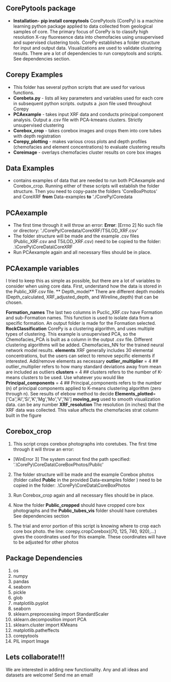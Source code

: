 ## CorePytools package
- **Installation-** **pip install corepytools**
CorePytools (CorePy) is a machine learning python package applied to data collected from geological samples of core. The primary focus of CorePy is to classify high resolution 
X-ray fluoresence data into chemofacies using unsupervised and supervised clustering tools. CorePy establishes a folder structure for input and output data. Visualizations are used to validate clustering results. There are a lot of dependencies to run corepytools and scripts. See dependencies section.

## Corepy Examples
- This folder has several python scripts that are used for various functions.
 - **Corebeta.py** - lists all key parameters and variables used for each core in subsequent python scripts. outputs a .json file used throughout Corepy  
 - **PCAexample** - takes input XRF data and conducts principal component analysis. Output a .csv file with PCA-kmeans clusters. Strictly unsupervised clustering
 - **Corebox_crop** - takes corebox images and crops them into core tubes with depth registration
 - **Corepy_plotting** - makes various cross plots and depth profiles (chemofacies and element concentrations) to evaluate clustering results
 - **Coreimage** - overlays chemofacies cluster results on core box images  

## Data Examples
- contains examples of data that are needed to run both PCAexample and Corebox_crop. Running either of these scripts will establish the folder structure. Then you need to copy-paste the folders 'CoreBoxPhotos' and CoreXRF **from** Data-examples **to** './CorePy/Coredata

## PCAexample
- The first time through it will throw an error:
 **Error**: [Errno 2] No such file or directory: './CorePy/Coredata/CoreXRF/T5iLOD_XRF.csv'
- The folder structure will be made and the example .csv files (Public_XRF.csv and T5iLOD_XRF.csv) need to be copied to the folder: .\CorePy\CoreData\CoreXRF
- Run PCAexample again and all necessary files should be in place.

## PCAexample variables
I tried to keep this as simple as possible, but there are a lot of variables to consider when using core data. First, understand how the data is stored
in the Public_XRF.csv file. 
** Depth_model** There are different depth models (Depth_calculated, XRF_adjusted_depth, and Wireline_depth) that can be chosen.

**Formation_names** The last two columns in Puclic_XRF.csv have Formation and sub-Formation names. This function is used to isolate data from a specific formation.
An output folder is made for the Formation selected.
**RockClassification** CorePy is a clustering algorithm, and uses multiple types of clustering. This example is unsupervised PCA, so the Chemofacies_PCA is built as a column in the output .csv file.
Different clustering algorithms will be added. Chemofacies_NN for the trained neural network model results.
**elements** XRF generally includes 30 elemental concentrations, but the users can select to remove sepcific elements if interested. Add/remove elements as necessary
**outlier_multiplier** = 4 ## outlier_multiplier refers to how many standard deviations away from mean are included as outliers
**clusters** = 4 ## clusters refers to the number of K-means clusters to be used. Use whatever you would like
**Principal_components** = 4 ## Principal_components refers to the number (n) of principal components applied to K-means clustering algorithm (zero through n). See results of elebow method to decide
**Elements_plotted**=['Ca','Al','Si','K','Mg','Mo','V','Ni']
**moving_avg** used to smooth visualization data. can be any number
**XRF_resolution** The resolution (in inches) that the XRF data was collected. This value affects the chemofacies strat column built in the figure

## Corebox_crop
1) This script crops corebox photographs into coretubes. The first time through it will throw an error:
 - [WinError 3] The system cannot find the path specified: '.\\CorePy\\CoreData\\CoreBoxPhotos/Public'
 
2) The folder structure will be made and the example Corebox photos (folder called **Public** in the provided Data-examples folder ) need to be copied in the folder: .\CorePy\CoreData\CoreBoxPhotos

3) Run Corebox_crop again and all necessary files should be in place.

4) Now the folder **Public_cropped** should have cropped core box photographs and the **Public_tubes_vis** folder should have coretubes 
See dependencies section

5) The trial and error portion of this script is knowing where to crop each core box photo. the line: corepy.cropCorebox((70, 125, 740, 920),...) gives the coordinates used for this example. These coordinates will have to be adjusted for other photos 

## Package Dependencies

1) os
2) numpy
3) pandas
4) seaborn
5) pickle
6) glob
7) matplotlib.pyplot
8) seaborn
9) sklearn.preprocessing import StandardScaler
10) sklearn.decomposition import PCA
11) sklearn.cluster import KMeans
12) matplotlib.patheffects
13) corepytools
14) PIL import Image

## Lets collaborate!!!
We are interested in adding new functionality. Any and all ideas and datasets are welcome! Send me an email!
